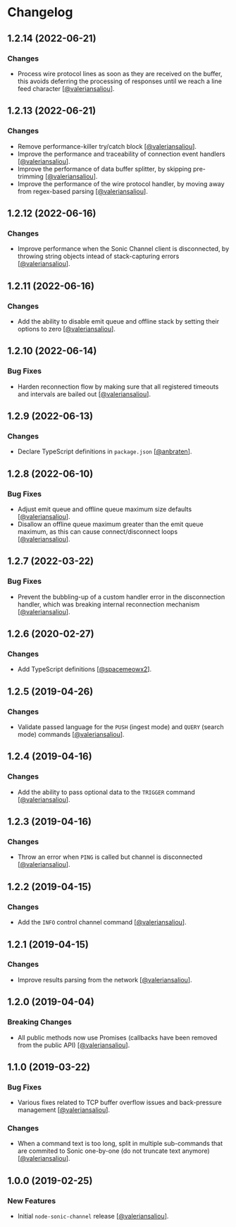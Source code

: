 Changelog
=========

## 1.2.14 (2022-06-21)

### Changes

* Process wire protocol lines as soon as they are received on the buffer, this avoids deferring the processing of responses until we reach a line feed character [[@valeriansaliou](https://github.com/valeriansaliou)].

## 1.2.13 (2022-06-21)

### Changes

* Remove performance-killer try/catch block [[@valeriansaliou](https://github.com/valeriansaliou)].
* Improve the performance and traceability of connection event handlers [[@valeriansaliou](https://github.com/valeriansaliou)].
* Improve the performance of data buffer splitter, by skipping pre-trimming [[@valeriansaliou](https://github.com/valeriansaliou)].
* Improve the performance of the wire protocol handler, by moving away from regex-based parsing [[@valeriansaliou](https://github.com/valeriansaliou)].

## 1.2.12 (2022-06-16)

### Changes

* Improve performance when the Sonic Channel client is disconnected, by throwing string objects intead of stack-capturing errors [[@valeriansaliou](https://github.com/valeriansaliou)].

## 1.2.11 (2022-06-16)

### Changes

* Add the ability to disable emit queue and offline stack by setting their options to zero [[@valeriansaliou](https://github.com/valeriansaliou)].

## 1.2.10 (2022-06-14)

### Bug Fixes

* Harden reconnection flow by making sure that all registered timeouts and intervals are bailed out [[@valeriansaliou](https://github.com/valeriansaliou)].

## 1.2.9 (2022-06-13)

### Changes

* Declare TypeScript definitions in `package.json` [[@anbraten](https://github.com/anbraten)].

## 1.2.8 (2022-06-10)

### Bug Fixes

* Adjust emit queue and offline queue maximum size defaults [[@valeriansaliou](https://github.com/valeriansaliou)].
* Disallow an offline queue maximum greater than the emit queue maximum, as this can cause connect/disconnect loops [[@valeriansaliou](https://github.com/valeriansaliou)].

## 1.2.7 (2022-03-22)

### Bug Fixes

* Prevent the bubbling-up of a custom handler error in the disconnection handler, which was breaking internal reconnection mechanism [[@valeriansaliou](https://github.com/valeriansaliou)].

## 1.2.6 (2020-02-27)

### Changes

* Add TypeScript definitions [[@spacemeowx2](https://github.com/spacemeowx2)].

## 1.2.5 (2019-04-26)

### Changes

* Validate passed language for the `PUSH` (ingest mode) and `QUERY` (search mode) commands [[@valeriansaliou](https://github.com/valeriansaliou)].

## 1.2.4 (2019-04-16)

### Changes

* Add the ability to pass optional data to the `TRIGGER` command [[@valeriansaliou](https://github.com/valeriansaliou)].

## 1.2.3 (2019-04-16)

### Changes

* Throw an error when `PING` is called but channel is disconnected [[@valeriansaliou](https://github.com/valeriansaliou)].

## 1.2.2 (2019-04-15)

### Changes

* Add the `INFO` control channel command [[@valeriansaliou](https://github.com/valeriansaliou)].

## 1.2.1 (2019-04-15)

### Changes

* Improve results parsing from the network [[@valeriansaliou](https://github.com/valeriansaliou)].

## 1.2.0 (2019-04-04)

### Breaking Changes

* All public methods now use Promises (callbacks have been removed from the public API) [[@valeriansaliou](https://github.com/valeriansaliou)].

## 1.1.0 (2019-03-22)

### Bug Fixes

* Various fixes related to TCP buffer overflow issues and back-pressure management [[@valeriansaliou](https://github.com/valeriansaliou)].

### Changes

* When a command text is too long, split in multiple sub-commands that are commited to Sonic one-by-one (do not truncate text anymore) [[@valeriansaliou](https://github.com/valeriansaliou)].

## 1.0.0 (2019-02-25)

### New Features

* Initial `node-sonic-channel` release [[@valeriansaliou](https://github.com/valeriansaliou)].
